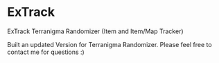 # ExTrack
ExTrack Terranigma Randomizer (Item and Item/Map Tracker)

Built an updated Version for Terranigma Randomizer.
Please feel free to contact me for questions :)
